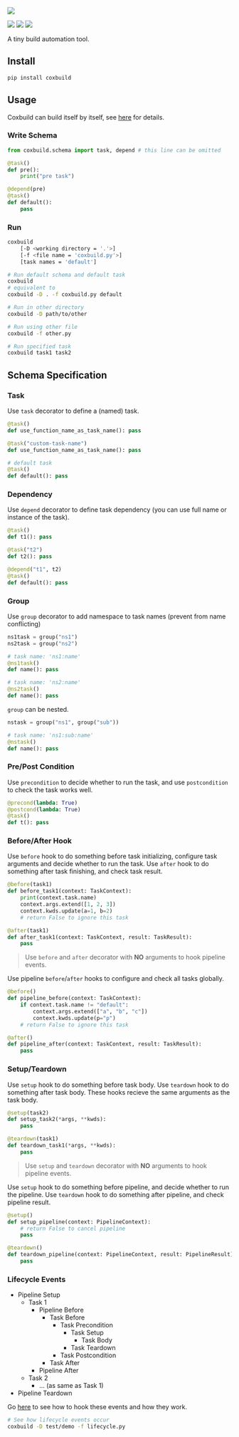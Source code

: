 ![](https://socialify.git.ci/StardustDL/coxbuild/image?description=1&font=Bitter&forks=1&issues=1&language=1&owner=1&pulls=1&stargazers=1&theme=Light)

![](https://github.com/StardustDL/coxbuild/workflows/CI/badge.svg) ![](https://img.shields.io/github/license/StardustDL/coxbuild.svg) [![](https://img.shields.io/pypi/dm/coxbuild)](https://pypi.org/project/coxbuild/)

A tiny build automation tool.

## Install

```sh
pip install coxbuild
```

## Usage

Coxbuild can build itself by itself, see [here](coxbuild.py) for details.

### Write Schema

```python
from coxbuild.schema import task, depend # this line can be omitted

@task()
def pre():
    print("pre task")

@depend(pre)
@task()
def default():
    pass
```

### Run

```sh
coxbuild
    [-D <working directory = '.'>]
    [-f <file name = 'coxbuild.py'>]
    [task names = 'default']

# Run default schema and default task
coxbuild
# equivalent to
coxbuild -D . -f coxbuild.py default

# Run in other directory
coxbuild -D path/to/other

# Run using other file
coxbuild -f other.py

# Run specified task
coxbuild task1 task2
```

## Schema Specification

### Task

Use `task` decorator to define a (named) task.

```python
@task()
def use_function_name_as_task_name(): pass

@task("custom-task-name")
def use_function_name_as_task_name(): pass

# default task
@task()
def default(): pass
```

### Dependency

Use `depend` decorator to define task dependency (you can use full name or instance of the task).

```python
@task()
def t1(): pass

@task("t2")
def t2(): pass

@depend("t1", t2)
@task()
def default(): pass
```

### Group

Use `group` decorator to add namespace to task names (prevent from name conflicting)

```python
ns1task = group("ns1")
ns2task = group("ns2")

# task name: 'ns1:name'
@ns1task()
def name(): pass

# task name: 'ns2:name'
@ns2task()
def name(): pass
```

`group` can be nested.

```python
nstask = group("ns1", group("sub"))

# task name: 'ns1:sub:name'
@nstask()
def name(): pass
```

### Pre/Post Condition

Use `precondition` to decide whether to run the task, and use `postcondition` to check the task works well.

```python
@precond(lambda: True)
@postcond(lambda: True)
@task()
def t(): pass
```

### Before/After Hook

Use `before` hook to do something before task initializing, configure task arguments and decide whether to run the task.
Use `after` hook to do something after task finishing, and check task result.

```python
@before(task1)
def before_task1(context: TaskContext):
    print(context.task.name)
    context.args.extend([1, 2, 3])
    context.kwds.update(a=1, b=2)
    # return False to ignore this task

@after(task1)
def after_task1(context: TaskContext, result: TaskResult):
    pass
```

> Use `before` and `after` decorator with **NO** arguments to hook pipeline events.

Use pipeline `before`/`after` hooks to configure and check all tasks globally.

```python
@before()
def pipeline_before(context: TaskContext):
    if context.task.name != "default":
        context.args.extend(["a", "b", "c"])
        context.kwds.update(p="p")
    # return False to ignore this task

@after()
def pipeline_after(context: TaskContext, result: TaskResult):
    pass
```

### Setup/Teardown

Use `setup` hook to do something before task body.
Use `teardown` hook to do something after task body.
These hooks recieve the same arguments as the task body.

```python
@setup(task2)
def setup_task2(*args, **kwds):
    pass

@teardown(task1)
def teardown_task1(*args, **kwds):
    pass
```

> Use `setup` and `teardown` decorator with **NO** arguments to hook pipeline events.

Use `setup` hook to do something before pipeline, and decide whether to run the pipeline.
Use `teardown` hook to do something after pipeline, and check pipeline result.

```python
@setup()
def setup_pipeline(context: PipelineContext):
    # return False to cancel pipeline
    pass

@teardown()
def teardown_pipeline(context: PipelineContext, result: PipelineResult):
    pass
```

### Lifecycle Events

- Pipeline Setup
  - Task 1
    - Pipeline Before
      - Task Before
        - Task Precondition
          - Task Setup
            - Task Body
          - Task Teardown
        - Task Postcondition
      - Task After
    - Pipeline After
  - Task 2
    - ... (as same as Task 1)
- Pipeline Teardown

Go [here](test/demo/lifecycle.py) to see how to hook these events and how they work.

```sh
# See how lifecycle events occur
coxbuild -D test/demo -f lifecycle.py
```
